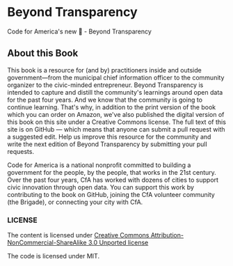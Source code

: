 Beyond Transparency
==================

Code for America's new :closed_book: - Beyond Transparency 


## About this Book


This book is a resource for (and by) practitioners inside and outside government—from the municipal chief information officer to the community organizer to the civic-minded entrepreneur. Beyond Transparency is intended to capture and distill the community's learnings around open data for the past four years. And we know that the community is going to continue learning. That's why, in addition to the print version of the book which you can order on Amazon, we've also published the digital version of this book on this site under a Creative Commons license. The full text of this site is on GitHub — which means that anyone can submit a pull request with a suggested edit. Help us improve this resource for the community and write the next edition of Beyond Transparency by submitting your pull requests.

Code for America is a national nonprofit committed to building a government for the people, by the people, that works in the 21st century. Over the past four years, CfA has worked with dozens of cities to support civic innovation through open data. You can support this work by contributing to the book on GitHub, joining the CfA volunteer community (the Brigade), or connecting your city with CfA.


### LICENSE

The content is licensed under [Creative Commons Attribution-NonCommercial-ShareAlike 3.0 Unported license](http://creativecommons.org/licenses/by-nc-nd/3.0/)

The code is licensed under MIT.



